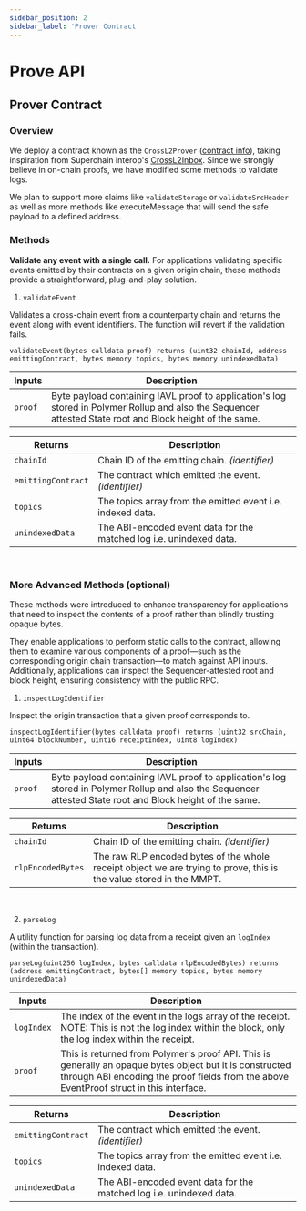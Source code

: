 ```yaml
---
sidebar_position: 2
sidebar_label: 'Prover Contract'
---
```


# Prove API

## Prover Contract

### Overview

We deploy a contract known as the `CrossL2Prover` ([contract info](https://docs.polymerlabs.org/docs/build/start/)), taking inspiration from Superchain interop's [CrossL2Inbox](https://specs.optimism.io/interop/predeploys.html#crossl2inbox). Since we strongly believe in on-chain proofs, we have modified some methods to validate logs.

We plan to support more claims like `validateStorage` or `validateSrcHeader` as well as more methods like executeMessage that will send the safe payload to a defined address.

### Methods

**Validate any event with a single call.** For applications validating specific events emitted by their contracts on a given origin chain, these methods provide a straightforward, plug-and-play solution. 

1. `validateEvent`

Validates a cross-chain event from a counterparty chain and returns the event along with event identifiers. The function will revert if the validation fails.

```
validateEvent(bytes calldata proof) returns (uint32 chainId, address emittingContract, bytes memory topics, bytes memory unindexedData)
```

| Inputs           | Description           |
| ---------------- | --------------------- |
| `proof` | Byte payload containing IAVL proof to application's log stored in Polymer Rollup and also the Sequencer attested State root and Block height of the same.|

| Returns           | Description           |
| ----------------- | --------------------- |
| `chainId` | Chain ID of the emitting chain. _(identifier)_ |
| `emittingContract` | The contract which emitted the event. _(identifier)_ |
| `topics` | The topics array from the emitted event i.e. indexed data. |
| `unindexedData` | The ABI-encoded event data for the matched log i.e. unindexed data. |




<br/>

### More Advanced Methods (optional)

These methods were introduced to enhance transparency for applications that need to inspect the contents of a proof rather than blindly trusting opaque bytes. 

They enable applications to perform static calls to the contract, allowing them to examine various components of a proof—such as the corresponding origin chain transaction—to match against API inputs. Additionally, applications can inspect the Sequencer-attested root and block height, ensuring consistency with the public RPC.

1. `inspectLogIdentifier`

Inspect the origin transaction that a given proof corresponds to.

```
inspectLogIdentifier(bytes calldata proof) returns (uint32 srcChain, uint64 blockNumber, uint16 receiptIndex, uint8 logIndex)
```

| Inputs           | Description           |
| ---------------- | --------------------- |
| `proof` | Byte payload containing IAVL proof to application's log stored in Polymer Rollup and also the Sequencer attested State root and Block height of the same.|

| Returns           | Description           |
| ----------------- | --------------------- |
| `chainId` | Chain ID of the emitting chain. _(identifier)_ |
| `rlpEncodedBytes` | The raw RLP encoded bytes of the whole receipt object we are trying to prove, this is the value stored in the MMPT.|

<br/>

2. `parseLog`

A utility function for parsing log data from a receipt given an `logIndex` (within the transaction).
```
parseLog(uint256 logIndex, bytes calldata rlpEncodedBytes) returns (address emittingContract, bytes[] memory topics, bytes memory unindexedData)

```

| Inputs           | Description           |
| ---------------- | --------------------- |
| `logIndex` | The index of the event in the logs array of the receipt. NOTE: This is not the log index within the block, only the log index within the receipt.|
| `proof` | This is returned from Polymer's proof API. This is generally an opaque bytes object but it is constructed through ABI encoding the proof fields from the above EventProof struct in this interface.|

| Returns           | Description           |
| ----------------- | --------------------- |
| `emittingContract` | The contract which emitted the event. _(identifier)_ |
| `topics` | The topics array from the emitted event i.e. indexed data. |
| `unindexedData` | The ABI-encoded event data for the matched log i.e. unindexed data. |
